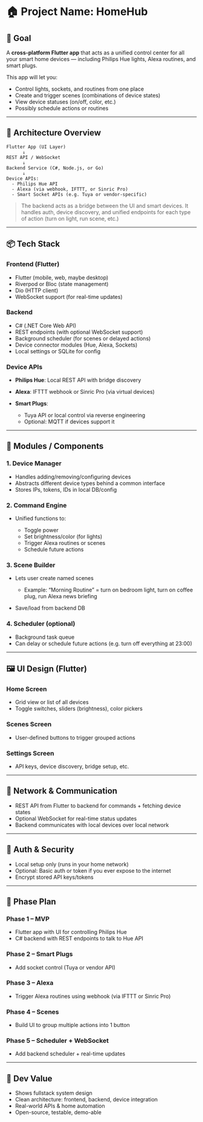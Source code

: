 # 🏠 Project Name: **HomeHub**

## 🎯 Goal

A **cross-platform Flutter app** that acts as a unified control center for all your smart home devices — including Philips Hue lights, Alexa routines, and smart plugs.

This app will let you:

* Control lights, sockets, and routines from one place
* Create and trigger scenes (combinations of device states)
* View device statuses (on/off, color, etc.)
* Possibly schedule actions or routines

---

## 🧱 Architecture Overview

```
Flutter App (UI Layer)
      ↓
REST API / WebSocket
      ↓
Backend Service (C#, Node.js, or Go)
      ↓
Device APIs:
  - Philips Hue API
  - Alexa (via webhook, IFTTT, or Sinric Pro)
  - Smart Socket APIs (e.g. Tuya or vendor-specific)
```

> The backend acts as a bridge between the UI and smart devices. It handles auth, device discovery, and unified endpoints for each type of action (turn on light, run scene, etc.)

---

## 📦 Tech Stack

### Frontend (Flutter)

* Flutter (mobile, web, maybe desktop)
* Riverpod or Bloc (state management)
* Dio (HTTP client)
* WebSocket support (for real-time updates)

### Backend

* C# (.NET Core Web API) 
* REST endpoints (with optional WebSocket support)
* Background scheduler (for scenes or delayed actions)
* Device connector modules (Hue, Alexa, Sockets)
* Local settings or SQLite for config

### Device APIs

* **Philips Hue**: Local REST API with bridge discovery
* **Alexa**: IFTTT webhook or Sinric Pro (via virtual devices)
* **Smart Plugs**:

  * Tuya API or local control via reverse engineering
  * Optional: MQTT if devices support it

---

## 🧩 Modules / Components

### 1. Device Manager

* Handles adding/removing/configuring devices
* Abstracts different device types behind a common interface
* Stores IPs, tokens, IDs in local DB/config

### 2. Command Engine

* Unified functions to:

  * Toggle power
  * Set brightness/color (for lights)
  * Trigger Alexa routines or scenes
  * Schedule future actions

### 3. Scene Builder

* Lets user create named scenes

  * Example: “Morning Routine” = turn on bedroom light, turn on coffee plug, run Alexa news briefing
* Save/load from backend DB

### 4. Scheduler (optional)

* Background task queue
* Can delay or schedule future actions (e.g. turn off everything at 23:00)

---

## 🖼️ UI Design (Flutter)

### Home Screen

* Grid view or list of all devices
* Toggle switches, sliders (brightness), color pickers

### Scenes Screen

* User-defined buttons to trigger grouped actions

### Settings Screen

* API keys, device discovery, bridge setup, etc.

---

## 📡 Network & Communication

* REST API from Flutter to backend for commands + fetching device states
* Optional WebSocket for real-time status updates
* Backend communicates with local devices over local network

---

## 🔐 Auth & Security

* Local setup only (runs in your home network)
* Optional: Basic auth or token if you ever expose to the internet
* Encrypt stored API keys/tokens

---

## 🌱 Phase Plan

### Phase 1 – MVP

* Flutter app with UI for controlling Philips Hue
* C# backend with REST endpoints to talk to Hue API

### Phase 2 – Smart Plugs

* Add socket control (Tuya or vendor API)

### Phase 3 – Alexa

* Trigger Alexa routines using webhook (via IFTTT or Sinric Pro)

### Phase 4 – Scenes

* Build UI to group multiple actions into 1 button

### Phase 5 – Scheduler + WebSocket

* Add backend scheduler + real-time updates

---

## 💼 Dev Value

* Shows fullstack system design
* Clean architecture: frontend, backend, device integration
* Real-world APIs & home automation
* Open-source, testable, demo-able